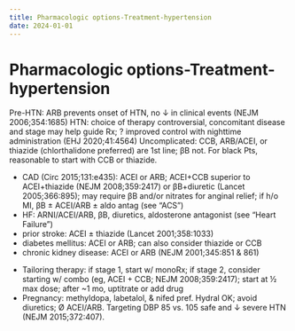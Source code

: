 ```yaml
---
title: Pharmacologic options-Treatment-hypertension
date: 2024-01-01
---
```

# Pharmacologic options-Treatment-hypertension

Pre-HTN: ARB prevents onset of HTN, no ↓ in clinical events (NEJM 2006;354:1685)
HTN: choice of therapy controversial, concomitant disease and stage may help guide Rx; ? improved control with nighttime administration (EHJ 2020;41:4564)
Uncomplicated: CCB, ARB/ACEI, or thiazide (chlorthalidone preferred) are 1st line; βB not.
For black Pts, reasonable to start with CCB or thiazide.
+ CAD (Circ 2015;131:e435): ACEI or ARB; ACEI+CCB superior to ACEI+thiazide (NEJM 2008;359:2417) or βB+diuretic (Lancet 2005;366:895); may require βB and/or nitrates for anginal relief; if h/o MI, βB ± ACEI/ARB ± aldo antag (see “ACS”)
+ HF: ARNI/ACEI/ARB, βB, diuretics, aldosterone antagonist (see “Heart Failure”)
+ prior stroke: ACEI ± thiazide (Lancet 2001;358:1033)
+ diabetes mellitus: ACEI or ARB; can also consider thiazide or CCB
+ chronic kidney disease: ACEI or ARB (NEJM 2001;345:851 & 861)
* Tailoring therapy: if stage 1, start w/ monoRx; if stage 2, consider starting w/ combo (eg, ACEI + CCB; NEJM 2008;359:2417); start at ½ max dose; after ~1 mo, uptitrate or add drug
* Pregnancy: methyldopa, labetalol, & nifed pref. Hydral OK; avoid diuretics; Ø ACEI/ARB. Targeting DBP 85 vs. 105 safe and ↓ severe HTN (NEJM 2015;372:407).
